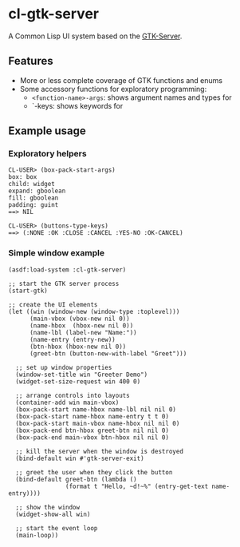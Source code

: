 cl-gtk-server
======================================================================

A Common Lisp UI system based on the
[GTK-Server](http://gtk-server.org/).

Features
----------------------------------------------------------------------

 - More or less complete coverage of GTK functions and enums
 - Some accessory functions for exploratory programming:
   - `<function-name>-args`: shows argument names and types for <function-name>
   - `<enum-name>-keys: shows keywords for <enum-name>

Example usage
----------------------------------------------------------------------

### Exploratory helpers

	CL-USER> (box-pack-start-args)
	box: box
	child: widget
	expand: gboolean
	fill: gboolean
	padding: guint
	==> NIL

	CL-USER> (buttons-type-keys)
	==> (:NONE :OK :CLOSE :CANCEL :YES-NO :OK-CANCEL)

### Simple window example

	(asdf:load-system :cl-gtk-server)

	;; start the GTK server process
	(start-gtk)

	;; create the UI elements
	(let ((win (window-new (window-type :toplevel)))
		  (main-vbox (vbox-new nil 0))
		  (name-hbox  (hbox-new nil 0))
		  (name-lbl (label-new "Name:"))
		  (name-entry (entry-new))
		  (btn-hbox (hbox-new nil 0))
		  (greet-btn (button-new-with-label "Greet")))

	  ;; set up window properties
	  (window-set-title win "Greeter Demo")
	  (widget-set-size-request win 400 0)

	  ;; arrange controls into layouts
	  (container-add win main-vbox)
	  (box-pack-start name-hbox name-lbl nil nil 0)
	  (box-pack-start name-hbox name-entry t t 0)
	  (box-pack-start main-vbox name-hbox nil nil 0)
	  (box-pack-end btn-hbox greet-btn nil nil 0)
	  (box-pack-end main-vbox btn-hbox nil nil 0)

	  ;; kill the server when the window is destroyed
	  (bind-default win #'gtk-server-exit)

	  ;; greet the user when they click the button
	  (bind-default greet-btn (lambda ()
					(format t "Hello, ~d!~%" (entry-get-text name-entry))))

	  ;; show the window
	  (widget-show-all win)

	  ;; start the event loop
	  (main-loop))

